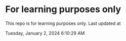 # For learning purposes only
This repo is for learning purposes only.
Last updated at

Tuesday, January 2, 2024 6:10:29 AM

